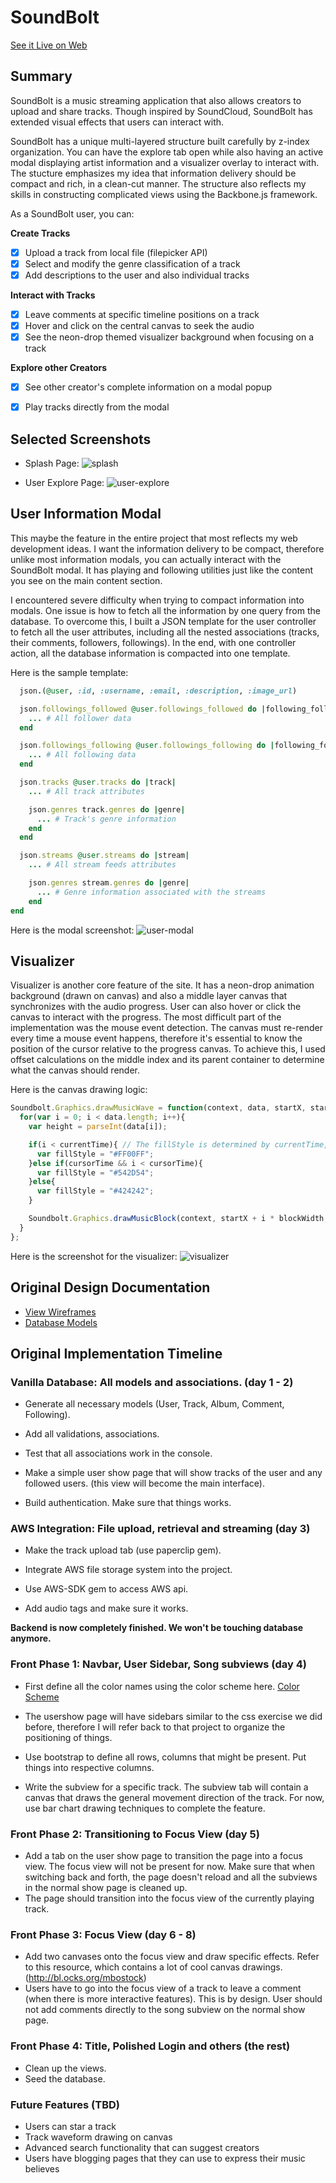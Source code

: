 # SoundBolt

[See it Live on Web][main]

[main]: http://soundbolt.co

## Summary

SoundBolt is a music streaming application that also allows creators to upload and share tracks. Though inspired by SoundCloud, SoundBolt has extended visual effects that users can interact with.

SoundBolt has a unique multi-layered structure built carefully by z-index organization. You can have the explore tab open while also having an active modal displaying artist information and a visualizer overlay to interact with. The stucture emphasizes my idea that information delivery should be compact and rich, in a clean-cut manner. The structure also reflects my skills in constructing complicated views using the Backbone.js framework.

As a SoundBolt user, you can:

<b>Create Tracks</b>
- [x] Upload a track from local file (filepicker API)
- [x] Select and modify the genre classification of a track
- [x] Add descriptions to the user and also individual tracks

<b>Interact with Tracks</b>
- [x] Leave comments at specific timeline positions on a track
- [x] Hover and click on the central canvas to seek the audio
- [x] See the neon-drop themed visualizer background when focusing on a track

<b>Explore other Creators</b>
- [x] See other creator's complete information on a modal popup
- [x] Play tracks directly from the modal


## Selected Screenshots

+ Splash Page:
![splash]

[splash]: ./docs/images/splash.png

+ User Explore Page:
![user-explore]

[user-explore]: ./docs/images/user_explore.png

## User Information Modal

This maybe the feature in the entire project that most reflects my web development ideas.
I want the information delivery to be compact, therefore unlike most information modals, you can actually interact with the SoundBolt modal. It has playing and following utilities just like the content you see on the main content section.

I encountered severe difficulty when trying to compact information into modals. One issue is how to fetch all the information by one query from the database. To overcome this, I built a JSON template for the user controller to fetch all the user attributes, including all the nested associations (tracks, their comments, followers, followings). In the end, with one controller action, all the database information is compacted into one template.

Here is the sample template:
```ruby
  json.(@user, :id, :username, :email, :description, :image_url)

  json.followings_followed @user.followings_followed do |following_followed|
    ... # All follower data
  end

  json.followings_following @user.followings_following do |following_following|
    ... # All following data
  end

  json.tracks @user.tracks do |track|
    ... # All track attributes

    json.genres track.genres do |genre|
      ... # Track's genre information
    end
  end

  json.streams @user.streams do |stream|
    ... # All stream feeds attributes

    json.genres stream.genres do |genre|
      ... # Genre information associated with the streams
    end
end
```

Here is the modal screenshot:
![user-modal]

[user-modal]: ./docs/images/modal.png

## Visualizer

Visualizer is another core feature of the site. It has a neon-drop animation background (drawn on canvas) and also a middle layer canvas that synchronizes with the audio progress. User can also hover or click the canvas to interact with the progress. The most difficult part of the implementation was the mouse event detection. The canvas must re-render every time a mouse event happens, therefore it's essential to know the position of the cursor relative to the progress canvas. To achieve this, I used offset calculations on the middle index and its parent container to determine what the canvas should render.

Here is the canvas drawing logic:
```javascript
Soundbolt.Graphics.drawMusicWave = function(context, data, startX, startY, blockWidth, currentTime, cursorTime){
  for(var i = 0; i < data.length; i++){
    var height = parseInt(data[i]);

    if(i < currentTime){ // The fillStyle is determined by currentTime, cursorTime calculated from mouse event
      var fillStyle = "#FF00FF";
    }else if(cursorTime && i < cursorTime){
      var fillStyle = "#542D54";
    }else{
      var fillStyle = "#424242";
    }

    Soundbolt.Graphics.drawMusicBlock(context, startX + i * blockWidth, startY, blockWidth, height, fillStyle);
  }
};
```

Here is the screenshot for the visualizer:
![visualizer]

[visualizer]: ./docs/images/visualizer.png

## Original Design Documentation
* [View Wireframes][views]
* [Database Models][schema]

[views]: ./docs/views.md
[schema]: ./docs/schema.md

## Original Implementation Timeline

### Vanilla Database: All models and associations. (day 1 - 2)
+ Generate all necessary models (User, Track, Album, Comment, Following).
+ Add all validations, associations.
+ Test that all associations work in the console.

+ Make a simple user show page that will show tracks of the user and any followed users.
(this view will become the main interface).

+ Build authentication. Make sure that things works.

### AWS Integration: File upload, retrieval and streaming (day 3)
+ Make the track upload tab (use paperclip gem).

+ Integrate AWS file storage system into the project.
+ Use AWS-SDK gem to access AWS api.
+ Add audio tags and make sure it works.

**Backend is now completely finished. We won't be touching database anymore.**

### Front Phase 1: Navbar, User Sidebar, Song subviews (day 4)
+ First define all the color names using the color scheme here.
[Color Scheme][colors]
+ The usershow page will have sidebars similar to the css exercise we did before, therefore I will refer back to that project to organize the positioning of things.
+ Use bootstrap to define all rows, columns that might be present. Put things into respective columns.

+ Write the subview for a specific track. The subview tab will contain a canvas that draws the general movement direction of the track. For now, use bar chart drawing techniques to complete the feature.

### Front Phase 2: Transitioning to Focus View (day 5)
+ Add a tab on the user show page to transition the page into a focus view. The focus view will not be present for now. Make sure that when switching back and forth, the page doesn't reload and all the subviews in the normal show page is cleaned up.
+ The page should transition into the focus view of the currently playing track.

### Front Phase 3: Focus View (day 6 - 8)
+ Add two canvases onto the focus view and draw specific effects. Refer to this resource, which contains a lot of cool canvas drawings. (http://bl.ocks.org/mbostock)
+ Users have to go into the focus view of a track to leave a comment (when there is more interactive features). This is by design. User should not add comments directly to the song subview on the normal show page.

### Front Phase 4: Title, Polished Login and others (the rest)
+ Clean up the views.
+ Seed the database.

### Future Features (TBD)
+ Users can star a track
+ Track waveform drawing on canvas
+ Advanced search functionality that can suggest creators
+ Users have blogging pages that they can use to express their music believes

[colors]:http://htmlpreview.github.com/?https://github.com/Razynoir/soundbolt/blob/master/docs/wireframes/color_scheme.html
